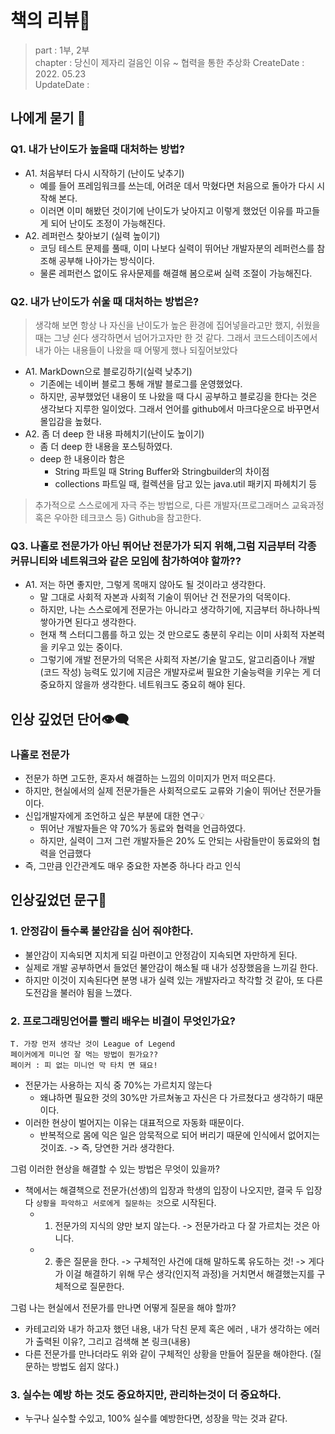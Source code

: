 # 책의 리뷰📔
> part : 1부, 2부  
> chapter : 당신이 제자리 걸음인 이유 ~ 협력을 통한 추상화 
> CreateDate : 2022. 05.23  
> UpdateDate :  

## 나에게 묻기 💭

### Q1. 내가 난이도가 높을때 대처하는 방법?
 - A1. 처음부터 다시 시작하기 (난이도 낮추기)
    - 예를 들어 프레임워크를 쓰는데, 어려운 데서 막혔다면 처음으로 돌아가 다시 시작해 본다. 
    - 이러면 이미 해봤던 것이기에 난이도가 낮아지고 이렇게 했었던 이유를 파고들게 되어 난이도 조정이 가능해진다.  
 - A2. 레퍼런스 찾아보기 (실력 높이기)
    - 코딩 테스트 문제를 풀때, 이미 나보다 실력이 뛰어난 개발자분의 레퍼런스를 참조해 공부해 나아가는 방식이다.
    - 물론 레퍼런스 없이도 유사문제를 해결해 봄으로써 실력 조절이 가능해진다.
### Q2. 내가 난이도가 쉬울 때 대처하는 방법은?
> 생각해 보면 항상 나 자신을 난이도가 높은 환경에 집어넣을라고만 했지, 쉬웠을 때는 그냥 쉰다 생각하면서 넘어가고자만 한 것 같다.
> 그래서 코드스테이츠에서 내가 아는 내용들이 나왔을 때 어떻게 했나 되짚어보았다

 - A1. MarkDown으로 블로깅하기(실력 낮추기)
    - 기존에는 네이버 블로그 통해 개발 블로그를 운영했었다.
    - 하지만, 공부했었던 내용이 또 나왔을 때 다시 공부하고 블로깅을 한다는 것은 생각보다 지루한 일이었다. 그래서 언어를 github에서 마크다운으로 바꾸면서 몰입감을 높혔다.
 - A2. 좀 더 deep 한 내용 파헤치기(난이도 높이기)
    - 좀 더 deep 한 내용을 포스팅하였다.
    - deep 한 내용이라 함은
      - String 파트일 때 String Buffer와 Stringbuilder의 차이점
      - collections 파트일 때, 컬렉션을 담고 있는 java.util 패키지 파헤치기 등 
>  추가적으로 스스로에게 자극 주는 방법으로, 다른 개발자(프로그래머스 교육과정 혹은 우아한 테크코스 등) Github을 참고한다.

### Q3. 나홀로 전문가가 아닌 뛰어난 전문가가 되지 위해,그럼 지금부터 각종 커뮤니티와 네트워크와 같은 모임에 참가하여야 할까??
 - A1. 저는 하면 좋지만, 그렇게 목매지 않아도 될 것이라고 생각한다. 
   -  말 그대로 사회적 자본과 사회적 기술이 뛰어난 건 전문가의 덕목이다.
   -  하지만, 나는 스스로에게 전문가는 아니라고 생각하기에, 지금부터 하나하나씩 쌓아가면 된다고 생각한다.
   -  현재 책 스터디그룹를 하고 있는 것 만으로도 충분히 우리는 이미 사회적 자본력을 키우고 있는 중이다.
   -  그렇기에 개발 전문가의 덕목은 사회적 자본/기술 말고도, 알고리즘이나 개발(코드 작성) 능력도 있기에 지금은 개발자로써 필요한 기술능력을 키우는 게 더 중요하지 않을까 생각한다. 네트워크도 중요히 해야 된다.
## 인상 깊었던 단어👁‍🗨
 ### 나홀로 전문가 
  - 전문가 하면 고도한, 혼자서 해결하는 느낌의 이미지가 먼저 떠오른다. 
  - 하지만, 현실에서의 실제 전문가들은 사회적으로도  교류와 기술이 뛰어난 전문가들이다. 
  - 신입개발자에게 조언하고 싶은 부분에 대한 연구💡
     -  뛰어난 개발자들은 약 70%가 동료와 협력을 언급하였다.
     -  하지만, 실력이 그저 그런 개발자들은 20% 도 안되는 사람들만이 동료와의 협력을 언급했다
  - 즉, 그만큼 인간관계도 매우 중요한 자본중 하나다 라고 인식



## 인상깊었던 문구💬

### 1. 안정감이 들수록 불안감을 심어 줘야한다.
 - 불안감이 지속되면 지치게 되길 마련이고 안정감이 지속되면 자만하게 된다.
 - 실제로 개발 공부하면서 들었던 불안감이 해소될 때 내가 성장했음을 느끼길 한다.
 - 하지만 이것이 지속된다면 분명 내가 실력 있는 개발자라고 착각할 것 같아, 또 다른 도전감을 불러야 됨을 느꼈다.

### 2. 프로그래밍언어를 빨리 배우는 비결이 무엇인가요?
```
T. 가장 먼저 생각난 것이 League of Legend
페이커에게 미니언 잘 먹는 방법이 뭔가요??
페이커 : 피 없는 미니언 막 타치 면 돼요!
```
 - 전문가는 사용하는 지식 중 70%는 가르치지 않는다
    -  왜냐하면 필요한 것의 30%만 가르쳐놓고 자신은 다 가르쳤다고 생각하기 때문이다.
 - 이러한 현상이 벌어지는 이유는 대표적으로 자동화 때문이다.
    - 반복적으로 몸에 익은 일은 암묵적으로 되어 버리기 때문에 인식에서 없어지는 것이죠. -> 즉, 당연한 거라 생각한다.

그럼 이러한 현상을 해결할 수 있는 방법은 무엇이 있을까?
 - 책에서는 해결책으로 전문가(선생)의 입장과 학생의 입장이 나오지만, 결국 두 입장 다 `상황을 파악하고 서로에게 질문하는 것`으로 시작된다. 
    - 1. 전문가의 지식의 양만 보지 않는다. -> 전문가라고 다 잘 가르치는 것은 아니다. 
    - 2. 좋은 질문을 한다.  ->  구체적인 사건에 대해 말하도록 유도하는 것! -> 게다가 이걸 해결하기 위해 무슨 생각(인지적 과정)을 거치면서 해결했는지를 구체적으로 질문한다.

그럼 나는 현실에서 전문가를 만나면 어떻게 질문을 해야 할까?
 - 카테고리와 내가 하고자 했던 내용,  내가 닥친 문제 혹은 에러 , 내가 생각하는 에러가 출력된 이유?, 그리고 검색해 본 링크(내용)
 - 다른 전문가를 만나더라도 위와 같이 구체적인 상황을 만들어 질문을 해야한다. (질문하는 방법도 쉽지 않다.)


### 3. 실수는 예방 하는 것도 중요하지만, 관리하는것이 더 중요하다.
 - 누구나 실수할 수있고, 100% 실수를 예방한다면, 성장을 막는 것과 같다.


